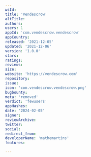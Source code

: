 ```yaml
---
wsId: 
title: 'Vendescrow'
altTitle: 
authors: 
users: 1
appId: 'com.vendescrow.vendescrow'
appCountry: 
released: '2021-12-05'
updated: '2021-12-06'
version: '1.0.0'
stars: 
ratings: 
reviews: 
size: 
website: 'https://vendescrow.com'
repository: 
issue: 
icon: 'com.vendescrow.vendescrow.png'
bugbounty: 
meta: 'removed'
verdict: 'fewusers'
appHashes: 
date: '2024-02-05'
signer: 
reviewArchive: 
twitter: 
social: 
redirect_from: 
developerName: 'mathemartins'
features: 

---
```


